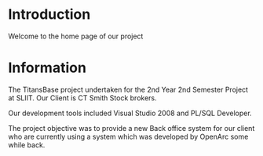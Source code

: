 # Introduction #

Welcome to the home page of our project


# Information #

The TitansBase project undertaken for the 2nd Year 2nd Semester Project at SLIIT. Our Client is CT Smith Stock brokers.

Our development tools included Visual Studio 2008 and PL/SQL Developer.

The project objective was to provide a new Back office system for our client who are currently using a system which was developed by OpenArc some while back.